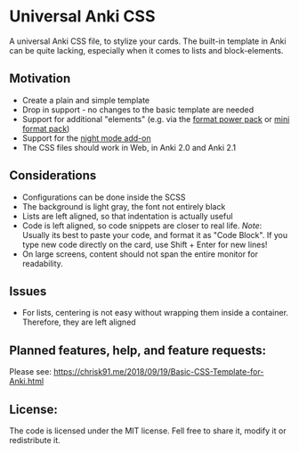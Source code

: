 # Universal Anki CSS

A universal Anki CSS file, to stylize your cards. The built-in template in Anki can be quite lacking, especially when it comes to lists and block-elements.

## Motivation

- Create a plain and simple template
- Drop in support - no changes to the basic template are needed
- Support for additional "elements" (e.g. via the [format power pack](https://ankiweb.net/shared/info/162313389) or [mini format pack](https://ankiweb.net/shared/info/295889520))
- Support for the [night mode add-on](https://ankiweb.net/shared/info/1496166067)
- The CSS files should work in Web, in Anki 2.0 and Anki 2.1

## Considerations

- Configurations can be done inside the SCSS
- The background is light gray, the font not entirely black
- Lists are left aligned, so that indentation is actually useful
- Code is left aligned, so code snippets are closer to real life. *Note*: Usually its best to paste your code, and format it as "Code Block". If you type new code directly on the card, use Shift + Enter for new lines!
- On large screens, content should not span the entire monitor for readability.

## Issues

- For lists, centering is not easy without wrapping them inside a container. Therefore, they are left aligned

## Planned features, help, and feature requests:

Please see: https://chrisk91.me/2018/09/19/Basic-CSS-Template-for-Anki.html

## License:
The code is licensed under the MIT license. Fell free to share it, modify it or redistribute it.